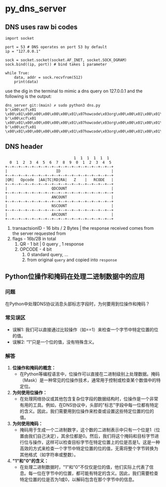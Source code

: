 # py_dns_server

## DNS uses raw bi codes 

```python3
import socket

port = 53 # DNS operates on port 53 by default 
ip = "127.0.0.1" 

sock = socket.socket(socket.AF_INET, socket.SOCK_DGRAM)
sock.bind((ip, port)) # bind takes 1 parameter 

while True:
    data, addr = sock.recvfrom(512)
    print(data)

```

use the dig in the terminal to mimic a dns query on 127.0.0.1 and the following is the output:
```
dns_server git:(main) ✗ sudo python3 dns.py
b'\x00\xcf\x01 \x00\x01\x00\x00\x00\x00\x00\x01\x07howcode\x03org\x00\x00\x01\x00\x01\x00\x00)\x10\x00\x00\x00\x00\x00\x00\x00'
b'\x00\xcf\x01 \x00\x01\x00\x00\x00\x00\x00\x01\x07howcode\x03org\x00\x00\x01\x00\x01\x00\x00)\x10\x00\x00\x00\x00\x00\x00\x00'
b'\x00\xcf\x01 \x00\x01\x00\x00\x00\x00\x00\x01\x07howcode\x03org\x00\x00\x01\x00\x01\x00\x00)\x10\x00\x00\x00\x00\x00\x00\x00'
```

## DNS header 

                                   1  1  1  1  1  1
      0  1  2  3  4  5  6  7  8  9  0  1  2  3  4  5
    +--+--+--+--+--+--+--+--+--+--+--+--+--+--+--+--+
    |                      ID                       |
    +--+--+--+--+--+--+--+--+--+--+--+--+--+--+--+--+
    |QR|   Opcode  |AA|TC|RD|RA|   Z    |   RCODE   |
    +--+--+--+--+--+--+--+--+--+--+--+--+--+--+--+--+
    |                    QDCOUNT                    |
    +--+--+--+--+--+--+--+--+--+--+--+--+--+--+--+--+
    |                    ANCOUNT                    |
    +--+--+--+--+--+--+--+--+--+--+--+--+--+--+--+--+
    |                    NSCOUNT                    |
    +--+--+--+--+--+--+--+--+--+--+--+--+--+--+--+--+
    |                    ARCOUNT                    |
    +--+--+--+--+--+--+--+--+--+--+--+--+--+--+--+--+

1. transactsionID - 16 bits / 2 Bytes | the response received comes from the server requested from
1. flags - 16b/2B in total
    1. QR - 1 bit | 0 query , 1 response 
    1. OPCODE - 4 bit 
        1. 0 standard query, ...
        1. from original `query` and copied into `response` 


## Python位操作和掩码在处理二进制数据中的应用

### 问题
在Python中处理DNS协议消息头部标志字段时，为何要用到位操作和掩码？

### 常见误区
* 误解1: 我们可以直接通过比较操作（如==1）来检查一个字节中特定位置的位的值。
* 误解2: “1”只是一个位的值，没有特殊含义。

### 解答
1. **位操作和掩码的概念：**
   * 在Python等编程语言中，位操作可以直接在二进制级别上处理数据。掩码（Mask）是一种常见的位操作技术，通常用于控制或检查某个数值中的特定位。
2. **为何使用位操作：**
   * 在处理网络协议或其他包含复杂位字段的数据结构时，位操作是一个非常有用的工具。例如，在DNS协议中，头部的"标志"字段中每一位都有特定的含义。因此，我们需要用到位操作来检查或设置这些特定位置的位的值。
3. **为何使用掩码：**
   * 掩码用于生成一个二进制数字，这个数的二进制表示中只有一个位是1（位置由我们自己决定），其余位都是0。然后，我们将这个掩码和目标字节进行位与操作，这样可以检查目标字节在特定位置上的位是否是1。这是一种高效的方式来检查一个字节中特定位置的位的值，无需将整个字节转换为其他格式（如字符串或整数）。
4. **"1"和"0"的含义：**
   * 在处理二进制数据时，"1"和"0"不仅仅是位的值，他们实际上代表了信息。每一位在字节中的位置，都可能有特定的含义。因此，我们需要检查特定位置的位是否为1或0，以解码包含在那个字节中的信息。
